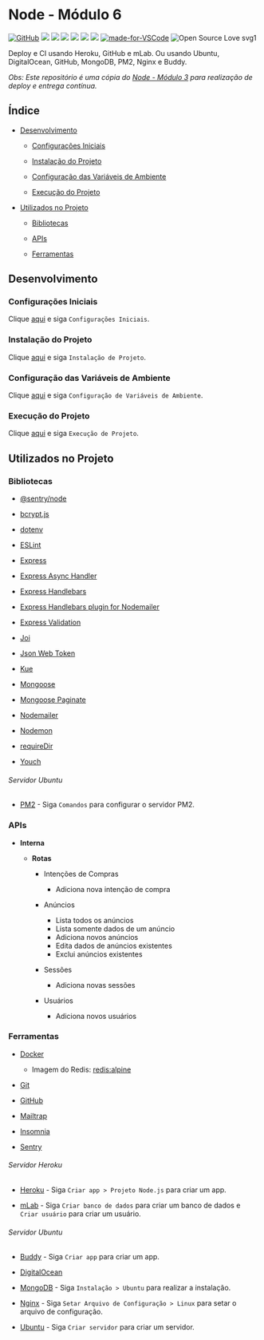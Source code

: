 # Node - Módulo 6

[![GitHub](https://img.shields.io/github/license/mashape/apistatus.svg)](https://github.com/osvaldokalvaitir/node-modulo6/blob/master/LICENSE)
![](https://img.shields.io/github/package-json/v/osvaldokalvaitir/node-modulo6.svg)
![](https://img.shields.io/github/last-commit/osvaldokalvaitir/node-modulo6.svg?color=red)
![](https://img.shields.io/github/languages/top/osvaldokalvaitir/node-modulo6.svg?color=yellow)
![](https://img.shields.io/github/languages/count/osvaldokalvaitir/node-modulo6.svg?color=lightgrey)
![](https://img.shields.io/github/languages/code-size/osvaldokalvaitir/node-modulo6.svg)
![](https://img.shields.io/github/repo-size/osvaldokalvaitir/node-modulo6.svg?color=blueviolet)
[![made-for-VSCode](https://img.shields.io/badge/Made%20for-VSCode-1f425f.svg)](https://code.visualstudio.com/)
![Open Source Love svg1](https://badges.frapsoft.com/os/v1/open-source.svg?v=103)

Deploy e CI usando Heroku, GitHub e mLab. Ou usando Ubuntu, DigitalOcean, GitHub, MongoDB, PM2, Nginx e Buddy.

*Obs: Este repositório é uma cópia do [Node - Módulo 3](https://github.com/osvaldokalvaitir/node-modulo3) para realização de deploy e entrega contínua.*

## Índice

- [Desenvolvimento](#desenvolvimento)

  - [Configurações Iniciais](#configurações-iniciais)

  - [Instalação do Projeto](#instalação-do-projeto)

  - [Configuração das Variáveis de Ambiente](#configuração-das-variáveis-de-ambiente)

  - [Execução do Projeto](#execução-do-projeto)

- [Utilizados no Projeto](#utilizados-no-projeto)

  - [Bibliotecas](#bibliotecas)

  - [APIs](#apis)

  - [Ferramentas](#ferramentas)

## Desenvolvimento

### Configurações Iniciais

Clique [aqui](https://github.com/osvaldokalvaitir/projects-settings/blob/master/README.md) e siga `Configurações Iniciais`.

### Instalação do Projeto

Clique [aqui](https://github.com/osvaldokalvaitir/projects-settings/blob/master/nodejs/nodejs.md) e siga `Instalação de Projeto`.

### Configuração das Variáveis de Ambiente

Clique [aqui](https://github.com/osvaldokalvaitir/projects-settings/blob/master/nodejs/libs/dotenv.md) e siga `Configuração de Variáveis de Ambiente`.

### Execução do Projeto

Clique [aqui](https://github.com/osvaldokalvaitir/projects-settings/blob/master/nodejs/nodejs.md) e siga `Execução de Projeto`.

## Utilizados no Projeto

### Bibliotecas

- [@sentry/node](https://github.com/osvaldokalvaitir/projects-settings/blob/master/nodejs/libs/@sentry-node.md)

- [bcrypt.js](https://github.com/osvaldokalvaitir/projects-settings/blob/master/nodejs/libs/bcryptjs.md)

- [dotenv](https://github.com/osvaldokalvaitir/projects-settings/blob/master/nodejs/libs/dotenv.md)

- [ESLint](https://github.com/osvaldokalvaitir/projects-settings/blob/master/nodejs/libs/eslint.md)

- [Express](https://github.com/osvaldokalvaitir/projects-settings/blob/master/nodejs/libs/express.md)

- [Express Async Handler](https://github.com/osvaldokalvaitir/projects-settings/blob/master/nodejs/libs/express-async-handler.md)

- [Express Handlebars](https://github.com/osvaldokalvaitir/projects-settings/blob/master/nodejs/libs/express-handlebars.md)

- [Express Handlebars plugin for Nodemailer](https://github.com/osvaldokalvaitir/projects-settings/blob/master/nodejs/libs/nodemailer-express-handlebars.md)

- [Express Validation](https://github.com/osvaldokalvaitir/projects-settings/blob/master/nodejs/libs/express-validation.md)

- [Joi](https://github.com/osvaldokalvaitir/projects-settings/blob/master/nodejs/libs/joi.md)

- [Json Web Token](https://github.com/osvaldokalvaitir/projects-settings/blob/master/nodejs/libs/jsonwebtoken.md)

- [Kue](https://github.com/osvaldokalvaitir/projects-settings/blob/master/nodejs/libs/kue.md)

- [Mongoose](https://github.com/osvaldokalvaitir/projects-settings/blob/master/nodejs/libs/mongoose.md)

- [Mongoose Paginate](https://github.com/osvaldokalvaitir/projects-settings/blob/master/nodejs/libs/mongoose-paginate.md)

- [Nodemailer](https://github.com/osvaldokalvaitir/projects-settings/blob/master/nodejs/libs/nodemailer.md)

- [Nodemon](https://github.com/osvaldokalvaitir/projects-settings/blob/master/nodejs/libs/nodemon.md)

- [requireDir](https://github.com/osvaldokalvaitir/projects-settings/blob/master/nodejs/libs/requiredir.md)

- [Youch](https://github.com/osvaldokalvaitir/projects-settings/blob/master/nodejs/libs/youch.md)

###### Servidor Ubuntu

- [PM2](https://github.com/osvaldokalvaitir/projects-settings/blob/master/nodejs/libs/pm2.md) - Siga `Comandos` para configurar o servidor PM2.

### APIs

- **Interna**

  - **Rotas**

    - Intenções de Compras

      - Adiciona nova intenção de compra

    - Anúncios

        - Lista todos os anúncios
        - Lista somente dados de um anúncio
        - Adiciona novos anúncios
        - Edita dados de anúncios existentes
        - Exclui anúncios existentes

    - Sessões

        - Adiciona novas sessões

    - Usuários

        - Adiciona novos usuários

### Ferramentas

- [Docker](https://github.com/osvaldokalvaitir/projects-settings/blob/master/virtualization/docker/docker.md)

  - Imagem do Redis: [redis:alpine](https://github.com/osvaldokalvaitir/projects-settings/blob/master/virtualization/docker/images/redis-alpine.md)

- [Git](https://github.com/osvaldokalvaitir/projects-settings/blob/master/version-control/git.md)

- [GitHub](https://github.com/osvaldokalvaitir/projects-settings/blob/master/version-control/github.md)

- [Mailtrap](https://github.com/osvaldokalvaitir/projects-settings/blob/master/email/mailtrap.md)

- [Insomnia](https://github.com/osvaldokalvaitir/projects-settings/blob/master/api/insomnia.md)

- [Sentry](https://github.com/osvaldokalvaitir/projects-settings/blob/master/error/sentry.md)

###### Servidor Heroku

- [Heroku](https://github.com/osvaldokalvaitir/projects-settings/blob/master/paas/heroku.md) - Siga `Criar app > Projeto Node.js` para criar um app.

- [mLab](https://github.com/osvaldokalvaitir/projects-settings/blob/master/database/mongodb/mlab.md) - Siga `Criar banco de dados` para criar um banco de dados e `Criar usuário` para criar um usuário.

###### Servidor Ubuntu

- [Buddy](https://github.com/osvaldokalvaitir/projects-settings/blob/master/ci-cd/buddy.md) - Siga `Criar app` para criar um app.

- [DigitalOcean](https://github.com/osvaldokalvaitir/projects-settings/blob/master/server/digitalocean.md)

- [MongoDB](https://github.com/osvaldokalvaitir/projects-settings/blob/master/database/mongodb/mongodb.md) - Siga `Instalação > Ubuntu` para realizar a instalação.

- [Nginx](https://github.com/osvaldokalvaitir/projects-settings/blob/master/web-server/nginx.md) - Siga `Setar Arquivo de Configuração > Linux` para setar o arquivo de configuração.

- [Ubuntu](https://github.com/osvaldokalvaitir/projects-settings/blob/master/os/ubuntu.md) - Siga `Criar servidor` para criar um servidor.
